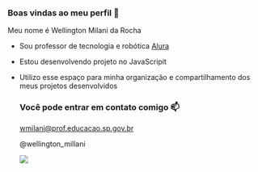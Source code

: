 ### Boas vindas ao meu perfil 💙

Meu nome é Wellington Milani da Rocha
- Sou professor de tecnologia e robótica [Alura](https://www.alura.com.br)
- Estou desenvolvendo projeto no JavaScripit
- Utilizo esse espaço para minha organização e compartilhamento dos meus projetos desenvolvidos

  ### Você pode entrar em contato comigo 📫

  wmilani@prof.educacao.sp.gov.br
  

  @wellington_millani

  ![](  https://media1.tenor.com/m/ya2uvhFbRksAAAAC/viking-stare.gif)
